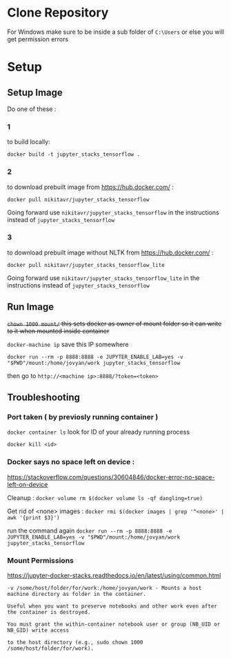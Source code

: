 # Clone Repository

For Windows make sure to be inside a sub folder of `C:\Users` or else you will get permission errors

# Setup

## Setup Image

Do one of these :

### 1

to build locally:

`docker build -t jupyter_stacks_tensorflow . `

### 2

to download prebuilt image from https://hub.docker.com/ :

`docker pull nikitavr/jupyter_stacks_tensorflow`

Going forward use `nikitavr/jupyter_stacks_tensorflow` in the instructions instead of `jupyter_stacks_tensorflow`

### 3

to download prebuilt image without NLTK from https://hub.docker.com/ :

`docker pull nikitavr/jupyter_stacks_tensorflow_lite`

Going forward use `nikitavr/jupyter_stacks_tensorflow_lite` in the instructions instead of `jupyter_stacks_tensorflow`

## Run Image

~~`chown 1000 mount/` this sets docker as owner of mount folder so it can write to it when mounted inside container~~

`docker-machine ip` save this IP somewhere

`docker run --rm -p 8888:8888 -e JUPYTER_ENABLE_LAB=yes -v "$PWD"/mount:/home/jovyan/work jupyter_stacks_tensorflow`

then go to `http://<machine ip>:8888/?token=<token>`

## Troubleshooting

### Port taken ( by previosly running container ) 

`docker container ls` look for ID of your already running process

`docker kill <id>`

### Docker says no space left on device :

https://stackoverflow.com/questions/30604846/docker-error-no-space-left-on-device

Cleanup : `docker volume rm $(docker volume ls -qf dangling=true)`

Get rid of \<none\> images : `docker rmi $(docker images | grep '^<none>' | awk '{print $3}')`

run the command again `docker run --rm -p 8888:8888 -e JUPYTER_ENABLE_LAB=yes -v "$PWD"/mount:/home/jovyan/work jupyter_stacks_tensorflow`

### Mount Permissions

https://jupyter-docker-stacks.readthedocs.io/en/latest/using/common.html


```
-v /some/host/folder/for/work:/home/jovyan/work - Mounts a host machine directory as folder in the container.

Useful when you want to preserve notebooks and other work even after the container is destroyed.

You must grant the within-container notebook user or group (NB_UID or NB_GID) write access 

to the host directory (e.g., sudo chown 1000 /some/host/folder/for/work).
```
